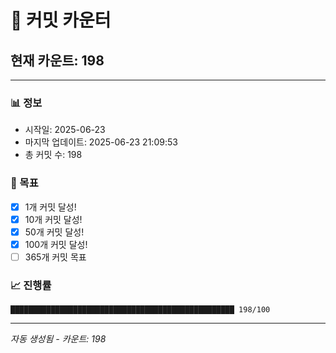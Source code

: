 # 🔢 커밋 카운터

## 현재 카운트: 198

---

### 📊 정보
- 시작일: 2025-06-23
- 마지막 업데이트: 2025-06-23 21:09:53
- 총 커밋 수: 198

### 🎯 목표
- [x] 1개 커밋 달성!
- [x] 10개 커밋 달성!
- [x] 50개 커밋 달성!
- [x] 100개 커밋 달성!
- [ ] 365개 커밋 목표

### 📈 진행률
```
██████████████████████████████████████████████████ 198/100
```

---
*자동 생성됨 - 카운트: 198*
